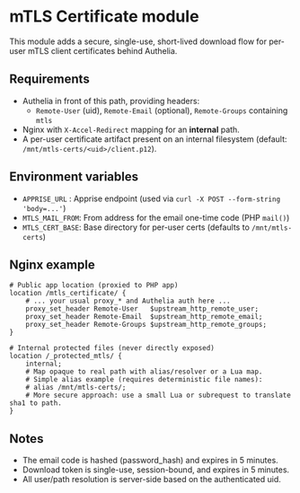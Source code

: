 # mTLS Certificate module

This module adds a secure, single-use, short-lived download flow for per-user mTLS client certificates behind Authelia.

## Requirements

- Authelia in front of this path, providing headers:
  - `Remote-User` (uid), `Remote-Email` (optional), `Remote-Groups` containing `mtls`
- Nginx with `X-Accel-Redirect` mapping for an **internal** path.
- A per-user certificate artifact present on an internal filesystem (default: `/mnt/mtls-certs/<uid>/client.p12`).

## Environment variables

- `APPRISE_URL`   : Apprise endpoint (used via `curl -X POST --form-string 'body=...'`)
- `MTLS_MAIL_FROM`: From address for the email one-time code (PHP `mail()`)
- `MTLS_CERT_BASE`: Base directory for per-user certs (defaults to `/mnt/mtls-certs`)

## Nginx example

```
# Public app location (proxied to PHP app)
location /mtls_certificate/ {
    # ... your usual proxy_* and Authelia auth here ...
    proxy_set_header Remote-User   $upstream_http_remote_user;
    proxy_set_header Remote-Email  $upstream_http_remote_email;
    proxy_set_header Remote-Groups $upstream_http_remote_groups;
}

# Internal protected files (never directly exposed)
location /_protected_mtls/ {
    internal;
    # Map opaque to real path with alias/resolver or a Lua map.
    # Simple alias example (requires deterministic file names):
    # alias /mnt/mtls-certs/;
    # More secure approach: use a small Lua or subrequest to translate sha1 to path.
}
```

## Notes

- The email code is hashed (password_hash) and expires in 5 minutes.
- Download token is single-use, session-bound, and expires in 5 minutes.
- All user/path resolution is server-side based on the authenticated uid.
